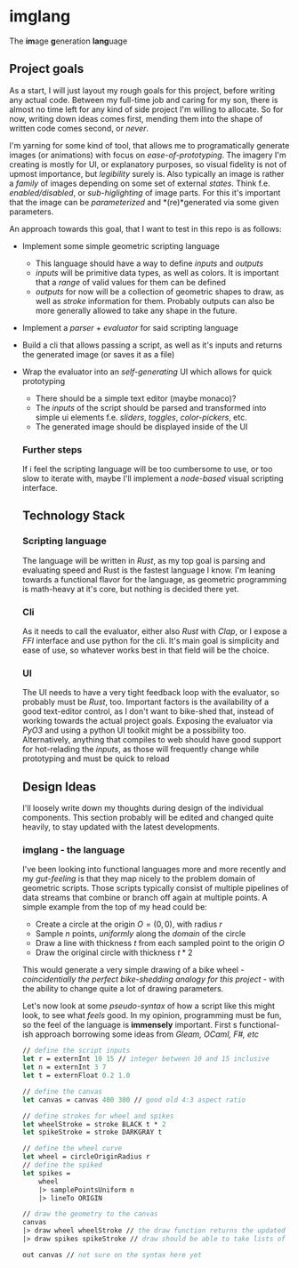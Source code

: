 # imglang

The **im**age **g**eneration **lang**uage

## Project goals

As a start, I will just layout my rough goals for this project, before writing any actual code. Between my full-time job and caring for my son, there is almost no time left for any kind of side project I'm willing to allocate. So for now, writing down ideas comes first, mending them into the shape of written code comes second, or *never*.

I'm yarning for some kind of tool, that allows me to programatically generate images (or animations) with focus on *ease-of-prototyping*. The imagery I'm creating is mostly for UI, or explanatory purposes, so visual fidelity is not of upmost importance, but *legibility* surely is. Also typically an image is rather a *family* of images depending on some set of external *states*. Think f.e. *enabled/disabled*, or *sub-higlighting* of image parts. For this it's important that the image can be *parameterized* and *(re)*generated via some given parameters.

An approach towards this goal, that I want to test in this repo is as follows:

- Implement some simple geometric scripting language
  - This language should have a way to define *inputs* and *outputs*
  - *inputs* will be primitive data types, as well as colors. It is important that a *range* of valid values for them can be defined
  - *outputs* for now will be a collection of geometric shapes to draw, as well as *stroke* information for them. Probably outputs can also be more generally allowed to take any shape in the future.
- Implement a *parser* + *evaluator* for said scripting language
- Build a cli that allows passing a script, as well as it's inputs and returns the generated image (or saves it as a file)
- Wrap the evaluator into an *self-generating* UI which allows for quick prototyping
  - There should be a simple text editor (maybe monaco)?
  - The *inputs* of the script should be parsed and transformed into simple ui elements f.e. *sliders*, *toggles*, *color-pickers*, etc.
  - The generated image should be displayed inside of the UI

  ### Further steps

  If i feel the scripting language will be too cumbersome to use, or too slow to iterate with, maybe I'll implement a *node-based* visual scripting interface.

  ## Technology Stack

  ### Scripting language

  The language will be written in *Rust*, as my top goal is parsing and evaluating speed and Rust is the fastest language I know. I'm leaning towards a functional flavor for the language, as geometric programming is math-heavy at it's core, but nothing is decided there yet.

  ### Cli

  As it needs to call the evaluator, either also *Rust* with *Clap*, or I expose a *FFI* interface and use python for the cli. It's main goal is simplicity and ease of use, so whatever works best in that field will be the choice.

  ### UI

  The UI needs to have a very tight feedback loop with the evaluator, so probably must be *Rust*, too. Important factors is the availability of a good text-editor control, as I don't want to bike-shed that, instead of working towards the actual project goals. Exposing the evaluator via *PyO3* and using a python UI toolkit might be a possibility too. Alternatively, anything that compiles to web should have good support for hot-relading the *inputs*, as those will frequently change while prototyping and must be quick to reload

  ## Design Ideas

  I'll loosely write down my thoughts during design of the individual components. This section probably will be edited and changed quite heavily, to stay updated with the latest developments.

  ### imglang - the language

  I've been looking into functional languages more and more recently and my *gut-feeling* is that they map nicely to the problem domain of geometric scripts. Those scripts typically consist of multiple pipelines of data streams that combine or branch off again at multiple points. A simple example from the top of my head could be:

  - Create a circle at the origin $O = (0, 0)$, with radius $r$
  - Sample $n$ points, *uniformly* along the *domain* of the circle
  - Draw a line with thickness $t$ from each sampled point to the origin $O$
  - Draw the original circle with thickness $t * 2$

  This would generate a very simple drawing of a bike wheel *- coincidentially the perfect bike-shedding analogy for this project -* with the ability to change quite a lot of drawing parameters.

  Let's now look at some *pseudo-syntax* of how a script like this might look, to see what *feels* good. In my opinion, programming must be fun, so the feel of the language is **immensely** important. First s functional-ish approach borrowing some ideas from *Gleam, OCaml, F#, etc*

  ```fsharp
  // define the script inputs
  let r = externInt 10 15 // integer between 10 and 15 inclusive
  let n = externInt 3 7
  let t = externFloat 0.2 1.0

  // define the canvas
  let canvas = canvas 400 300 // good old 4:3 aspect ratio
  
  // define strokes for wheel and spikes
  let wheelStroke = stroke BLACK t * 2
  let spikeStroke = stroke DARKGRAY t

  // define the wheel curve
  let wheel = circleOriginRadius r
  // define the spiked
  let spikes =
      wheel
      |> samplePointsUniform n
      |> lineTo ORIGIN

  // draw the geometry to the canvas
  canvas
  |> draw wheel wheelStroke // the draw function returns the updated canvas, so we can keep on piping
  |> draw spikes spikeStroke // draw should be able to take lists of data, too

  out canvas // not sure on the syntax here yet
  ```
